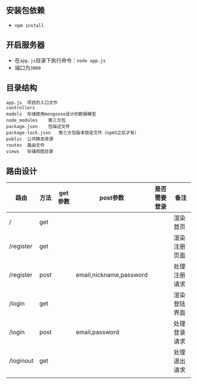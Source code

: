 ## 安装包依赖

- `npm install`



## 开启服务器

- 在`app.js`目录下执行命令：`node app.js`
- 端口为`3000`



## 目录结构

```
app.js	项目的入口文件
controllers
models	存储使用mongoose设计的数据模型
node_modules	第三方包
package.json	包描述文件
package-lock.json	第三方包版本锁定文件（npm5之后才有）
public	公共静态资源
routes  路由文件
views	存储视图目录
```



## 路由设计

| 路由      | 方法 | get参数 | post参数                | 是否需要登录 | 备注         |
| --------- | ---- | ------- | ----------------------- | ------------ | ------------ |
| /         | get  |         |                         |              | 渲染首页     |
| /register | get  |         |                         |              | 渲染注册页面 |
| /register | post |         | email,nickname,password |              | 处理注册请求 |
| /login    | get  |         |                         |              | 渲染登陆界面 |
| /login    | post |         | email,password          |              | 处理登录请求 |
| /loginout | get  |         |                         |              | 处理退出请求 |
|           |      |         |                         |              |              |